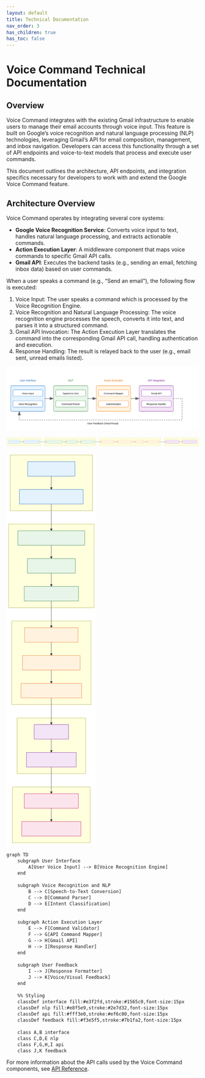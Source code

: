 ```yaml
---
layout: default
title: Technical Documentation
nav_order: 3
has_children: true
has_toc: false
---
```


# Voice Command Technical Documentation

## Overview

Voice Command integrates with the existing Gmail infrastructure to enable users to manage their email accounts through voice input. This feature is built on Google’s voice recognition and natural language processing (NLP) technologies, leveraging Gmail’s API for email composition, management, and inbox navigation. Developers can access this functionality through a set of API endpoints and voice-to-text models that process and execute user commands.

This document outlines the architecture, API endpoints, and integration specifics necessary for developers to work with and extend the Google Voice Command feature.

## Architecture Overview

Voice Command operates by integrating several core systems:

- **Google Voice Recognition Service**: Converts voice input to text, handles natural language processing, and extracts actionable commands.
- **Action Execution Layer**: A middleware component that maps voice commands to specific Gmail API calls.
- **Gmail API**: Executes the backend tasks (e.g., sending an email, fetching inbox data) based on user commands.

When a user speaks a command (e.g., “Send an email”), the following flow is executed:

1. Voice Input: The user speaks a command which is processed by the Voice Recognition Engine.
2. Voice Recognition and Natural Language Processing: The voice recognition engine processes the speech, converts it into text, and parses it into a structured command.
3. Gmail API Invocation: The Action Execution Layer translates the command into the corresponding Gmail API call, handling authentication and execution.
4. Response Handling: The result is relayed back to the user (e.g., email sent, unread emails listed).

![](../assets/images/gmail-voice-architecture-svg.svg)

![](../assets/images/mermaid-diagram-2024-10-08-213648.svg)

![](../assets/images/mermaid-diagram-2024-10-08-155219.svg)

```mermaid
graph TD
    subgraph User Interface
        A[User Voice Input] --> B[Voice Recognition Engine]
    end

    subgraph Voice Recognition and NLP
        B --> C[Speech-to-Text Conversion]
        C --> D[Command Parser]
        D --> E[Intent Classification]
    end

    subgraph Action Execution Layer
        E --> F[Command Validator]
        F --> G[API Command Mapper]
        G --> H[Gmail API]
        H --> I[Response Handler]
    end

    subgraph User Feedback
        I --> J[Response Formatter]
        J --> K[Voice/Visual Feedback]
    end

    %% Styling
    classDef interface fill:#e3f2fd,stroke:#1565c0,font-size:15px
    classDef nlp fill:#e8f5e9,stroke:#2e7d32,font-size:15px
    classDef api fill:#fff3e0,stroke:#ef6c00,font-size:15px
    classDef feedback fill:#f3e5f5,stroke:#7b1fa2,font-size:15px

    class A,B interface
    class C,D,E nlp
    class F,G,H,I api
    class J,K feedback
```

For more information about the API calls used by the Voice Command components, see [API Reference](https://egoranuchin.github.io/ea-billing-platform-test/tech-doc/api-reference/api-reference.html).